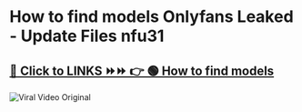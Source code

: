 
 # How to find models Onlyfans Leaked - Update Files nfu31

## <h2><a href="https://clipsfans.com/How_to_find_models&ref=git">🔗 Click to LINKS ⏩⏩ 👉 🟢 How to find models </a></h2>

<a href="https://clipsfans.com/How_to_find_models&ref=git" rel="nofollow" data-target="animated-image.originalLink"><img src="https://i.ibb.co.com/xMMVF88/686577567.gif" alt="Viral Video Original" style="max-width: 100%; display: inline-block;" data-target="animated-image.originalImage"></a>


